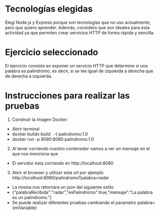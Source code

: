 # Tecnologías elegidas

Elegí Node.js y Express porque son tecnologías que no uso actualmente, pero que quiero aprender. Además, considero que son ideales para esta actividad ya que permiten crear servicios HTTP de forma rápida y sencilla.

# Ejercicio seleccionado
El ejercicio consiste en exponer un servicio HTTP que determine si una palabra es palíndromo, es decir, si se lee igual de izquierda a derecha que de derecha a izquierda.

# Instrucciones para realizar las pruebas

1. Construir la imagen Docker:
 - Abrir terminal
 - docker buildx build . -t palindromo:1.0
 - docker run -p 8080:8080 palindromo:1.0

2. Al tener corriendo nuestro contenedor vamos a ver un mensaje en el que nos menciona que
 - El servidor esta corriendo en http://localhost:8080

3. Abrir el browser y utilizar esta url por ejemplo http://localhost:8080/palindromo?palabra=radar
 - La misma nos retornara un json del siguiente estilo
 - {"palabraRecibida":"radar","esPalindromo":true,"mensaje":"La palabra es un palíndromo."}
 - Se puede realizar diferentes pruebas cambiando el parametro palabra={miVariable}